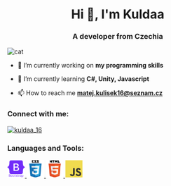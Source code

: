 <h1 align="center">Hi 👋, I'm Kuldaa</h1>
<h3 align="center">A developer from Czechia</h3>

![cat](https://media0.giphy.com/media/v1.Y2lkPTc5MGI3NjExNWp1cmRua2Y3bHJhbXR3cGJrYjd5YXJqa2l2ZnFvNHNtaWg2OXo1YSZlcD12MV9pbnRlcm5hbF9naWZfYnlfaWQmY3Q9Zw/3rYxjO5uI5XKWfekns/giphy.webp)

- 🔭 I’m currently working on **my programming skills**

- 🌱 I’m currently learning **C#, Unity, Javascript**

- 📫 How to reach me **matej.kulisek16@seznam.cz**

<h3 align="left">Connect with me:</h3>
<p align="left">
<a href="https://instagram.com/kuldaa_16" target="blank"><img align="center" src="https://raw.githubusercontent.com/rahuldkjain/github-profile-readme-generator/master/src/images/icons/Social/instagram.svg" alt="kuldaa_16" height="30" width="40" /></a>
</p>

<h3 align="left">Languages and Tools:</h3>
<p align="left"> </a> <a href="https://getbootstrap.com" target="_blank" rel="noreferrer"> <img src="https://raw.githubusercontent.com/devicons/devicon/master/icons/bootstrap/bootstrap-plain-wordmark.svg" alt="bootstrap" width="40" height="40"/> </a> <a href="https://www.w3schools.com/css/" target="_blank" rel="noreferrer"> <img src="https://raw.githubusercontent.com/devicons/devicon/master/icons/css3/css3-original-wordmark.svg" alt="css3" width="40" height="40"/> </a> <a href="https://www.w3.org/html/" target="_blank" rel="noreferrer"> <img src="https://raw.githubusercontent.com/devicons/devicon/master/icons/html5/html5-original-wordmark.svg" alt="html5" width="40" height="40"/> </a> <a href="https://developer.mozilla.org/en-US/docs/Web/JavaScript" target="_blank" rel="noreferrer"> <img src="https://raw.githubusercontent.com/devicons/devicon/master/icons/javascript/javascript-original.svg" alt="javascript" width="40" height="40"/> </a></p>
